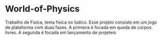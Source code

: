 # World-of-Physics
Trabalho de Fisica, tema fisica no lúdico. Esse projeto consiste em um jogo de plataforma com duas fases. A primeira é focada em queda de corpos livres. A segunda é focada em lançamento de projeteis 
